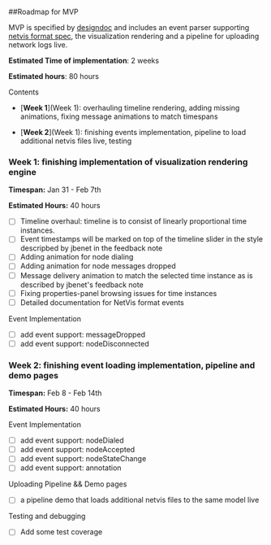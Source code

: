 ##Roadmap for MVP

MVP is specified by [designdoc](https://github.com/dborzov/netvis/blob/master/DESIGNDOC.md) and includes an event parser supporting [netvis format spec](https://github.com/dborzov/netvis/blob/master/netvis.md), the visualization rendering and a pipeline for uploading network logs live.

**Estimated Time of implementation**: 2 weeks

**Estimated hours**: 80 hours

Contents
- [**Week 1**](Week 1): overhauling timeline rendering, adding missing animations, fixing message animations to match timespans

- [**Week 2**](Week 1): finishing events implementation, pipeline to load additional netvis files live, testing

### <a name="Week 1"></a> Week 1: finishing implementation of visualization rendering engine
**Timespan:** Jan 31 - Feb 7th

**Estimated Hours:** 40 hours

- [ ] Timeline overhaul: timeline is to consist of linearly proportional time instances.
- [ ] Event timestamps will be marked on top of the timeline slider in the style descripbed by jbenet in the feedback note
- [ ] Adding animation for node dialing
- [ ] Adding animation for node messages dropped
- [ ] Message delivery animation to match the selected time instance as is described by jbenet's feedback note
- [ ] Fixing properties-panel browsing issues for time instances
- [ ] Detailed documentation for NetVis format events

Event Implementation
- [ ] add event support: messageDropped
- [ ] add event support: nodeDisconnected

### <a name="Week 2"></a> Week 2: finishing event loading implementation, pipeline and demo pages
**Timespan:** Feb 8 - Feb 14th

**Estimated Hours:** 40 hours

Event Implementation
- [ ] add event support: nodeDialed
- [ ] add event support: nodeAccepted
- [ ] add event support: nodeStateChange
- [ ] add event support: annotation

Uploading Pipeline && Demo pages
- [ ] a pipeline demo that loads additional netvis files to the same model live

Testing and debugging
- [ ] Add some test coverage
